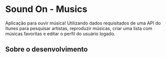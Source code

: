 # Sound On - Musics
Aplicação para ouvir música! Utilizando dados requisitados de uma API do Itunes para pesquisar artistas, reproduzir músicas, criar uma lista com músicas favoritas e editar o perfil do usuário logado.

## Sobre o desenvolvimento
